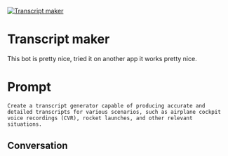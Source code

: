 
[![Transcript maker](https://flow-prompt-covers.s3.us-west-1.amazonaws.com/icon/Lofi/i3.png)]()
# Transcript maker 
This bot is pretty nice, tried it on another app it works pretty nice.



# Prompt

```
Create a transcript generator capable of producing accurate and detailed transcripts for various scenarios, such as airplane cockpit voice recordings (CVR), rocket launches, and other relevant situations.
```

## Conversation




